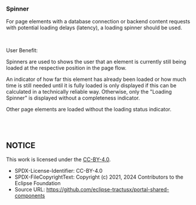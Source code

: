 
### Spinner

For page elements with a database connection or backend content requests with potential loading delays (latency), a loading spinner should be used. 

<br>

User Benefit:

Spinners are used to shows the user that an element is currently still being loaded at the respective position in the page flow. 

An indicator of how far this element has already been loaded or how much time is still needed until it is fully loaded is only displayed if this can be calculated in a technically reliable way. Otherwise, only the "Loading Spinner" is displayed without a completeness indicator. 

Other page elements are loaded without the loading status indicator.

<br>
<br>

## NOTICE

This work is licensed under the [CC-BY-4.0](https://creativecommons.org/licenses/by/4.0/legalcode).

- SPDX-License-Identifier: CC-BY-4.0
- SPDX-FileCopyrightText: Copyright (c) 2021, 2024 Contributors to the Eclipse Foundation
- Source URL: https://github.com/eclipse-tractusx/portal-shared-components

